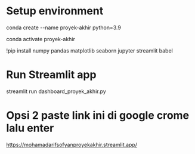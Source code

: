 # Setup environment
conda create --name proyek-akhir python=3.9

conda activate proyek-akhir

!pip install numpy pandas matplotlib seaborn jupyter streamlit babel

# Run Streamlit app
streamlit run dashboard_proyek_akhir.py

# Opsi 2 paste link ini di google crome lalu enter
https://mohamadarifsofyanproyekakhir.streamlit.app/
